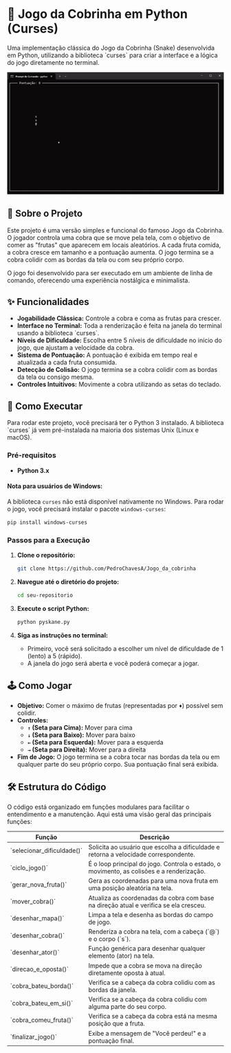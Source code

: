 # 🐍 Jogo da Cobrinha em Python (Curses)

Uma implementação clássica do Jogo da Cobrinha (Snake) desenvolvida em Python, utilizando a biblioteca \`curses\` para criar a interface e a lógica do jogo diretamente no terminal.

![Gameplay Screenshot](https://github.com/PedroChavesA/Jogo_da_cobrinha/blob/main/pysnake.gif)

## 📜 Sobre o Projeto

Este projeto é uma versão simples e funcional do famoso Jogo da Cobrinha. O jogador controla uma cobra que se move pela tela, com o objetivo de comer as "frutas" que aparecem em locais aleatórios. A cada fruta comida, a cobra cresce em tamanho e a pontuação aumenta. O jogo termina se a cobra colidir com as bordas da tela ou com seu próprio corpo.

O jogo foi desenvolvido para ser executado em um ambiente de linha de comando, oferecendo uma experiência nostálgica e minimalista.

## ✨ Funcionalidades

- **Jogabilidade Clássica:** Controle a cobra e coma as frutas para crescer.
- **Interface no Terminal:** Toda a renderização é feita na janela do terminal usando a biblioteca \`curses\`.
- **Níveis de Dificuldade:** Escolha entre 5 níveis de dificuldade no início do jogo, que ajustam a velocidade da cobra.
- **Sistema de Pontuação:** A pontuação é exibida em tempo real e atualizada a cada fruta consumida.
- **Detecção de Colisão:** O jogo termina se a cobra colidir com as bordas da tela ou consigo mesma.
- **Controles Intuitivos:** Movimente a cobra utilizando as setas do teclado.

## 🚀 Como Executar

Para rodar este projeto, você precisará ter o Python 3 instalado. A biblioteca \`curses\` já vem pré-instalada na maioria dos sistemas Unix (Linux e macOS).

### Pré-requisitos

- **Python 3.x**

#### Nota para usuários de Windows:
A biblioteca `curses` não está disponível nativamente no Windows. Para rodar o jogo, você precisará instalar o pacote `windows-curses`:
```bash
pip install windows-curses
```

### Passos para a Execução

1. **Clone o repositório:**
   ```bash
   git clone https://github.com/PedroChavesA/Jogo_da_cobrinha
   ```

2. **Navegue até o diretório do projeto:**
   ```bash
   cd seu-repositorio
   ```

3. **Execute o script Python:**
   ```bash
   python pyskane.py
   ```

4. **Siga as instruções no terminal:**
   - Primeiro, você será solicitado a escolher um nível de dificuldade de 1 (lento) a 5 (rápido).
   - A janela do jogo será aberta e você poderá começar a jogar.

## 🕹️ Como Jogar

- **Objetivo:** Comer o máximo de frutas (representadas por `♦`) possível sem colidir.
- **Controles:**
  - **`↑` (Seta para Cima):** Mover para cima
  - **`↓` (Seta para Baixo):** Mover para baixo
  - **`←` (Seta para Esquerda):** Mover para a esquerda
  - **`→` (Seta para Direita):** Mover para a direita
- **Fim de Jogo:** O jogo termina se a cobra tocar nas bordas da tela ou em qualquer parte do seu próprio corpo. Sua pontuação final será exibida.

## 🛠️ Estrutura do Código

O código está organizado em funções modulares para facilitar o entendimento e a manutenção. Aqui está uma visão geral das principais funções:

| Função | Descrição |
| --- | --- |
| \`selecionar_dificuldade()\` | Solicita ao usuário que escolha a dificuldade e retorna a velocidade correspondente. |
| \`ciclo_jogo()\` | É o loop principal do jogo. Controla o estado, o movimento, as colisões e a renderização. |
| \`gerar_nova_fruta()\` | Gera as coordenadas para uma nova fruta em uma posição aleatória na tela. |
| \`mover_cobra()\` | Atualiza as coordenadas da cobra com base na direção atual e verifica se ela cresceu. |
| \`desenhar_mapa()\` | Limpa a tela e desenha as bordas do campo de jogo. |
| \`desenhar_cobra()\` | Renderiza a cobra na tela, com a cabeça (\`@\`) e o corpo (\`s\`). |
| \`desenhar_ator()\` | Função genérica para desenhar qualquer elemento (ator) na tela. |
| \`direcao_e_oposta()\` | Impede que a cobra se mova na direção diretamente oposta à atual. |
| \`cobra_bateu_borda()\` | Verifica se a cabeça da cobra colidiu com as bordas da janela. |
| \`cobra_bateu_em_si()\` | Verifica se a cabeça da cobra colidiu com alguma parte do seu corpo. |
| \`cobra_comeu_fruta()\` | Verifica se a cabeça da cobra está na mesma posição que a fruta. |
| \`finalizar_jogo()\` | Exibe a mensagem de "Você perdeu!" e a pontuação final. |
